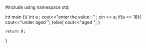 #include<iostream>
using namespace std;

int main (){
    int a ;
    cout<<"enter the value : " ;
    cin >> a;
    if(a <= 18){
        cout<<"under aged  ";
    }else{
        cout<<"aged ";
    }
 
    return 0;
}   
